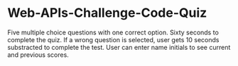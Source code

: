 # Web-APIs-Challenge-Code-Quiz

Five multiple choice questions with one correct option. Sixty seconds to complete the quiz. If a wrong question is selected, user gets 10 seconds substracted to complete the test. User can enter name initials to see current and previous scores.
